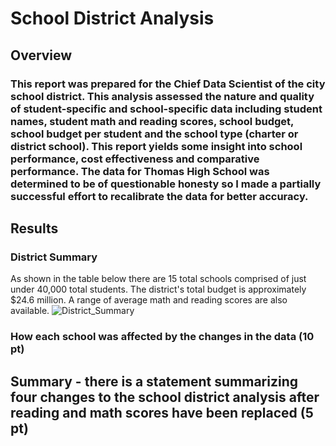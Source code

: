 # School District Analysis
## Overview
### This report was prepared for the Chief Data Scientist of the city school district. This analysis assessed the nature and quality of student-specific and school-specific data including student names, student math and reading scores, school budget, school budget per student and the school type (charter or district school). This report yields some insight into school performance, cost effectiveness and comparative performance. The data for Thomas High School was determined to be of questionable honesty so I made a partially successful effort to recalibrate the data for better accuracy.
## Results
### District Summary
As shown in the table below there are 15 total schools comprised of just under 40,000 total students. The district's total budget is approximately $24.6 million. A range of average math and reading scores are also available. 
![District_Summary](https://user-images.githubusercontent.com/106618404/179428978-001e284d-d99c-4999-a66f-014d973ef0b3.PNG)

### How each school was affected by the changes in the data (10 pt)
## Summary - there is a statement summarizing four changes to the school district analysis after reading and math scores have been replaced (5 pt)
